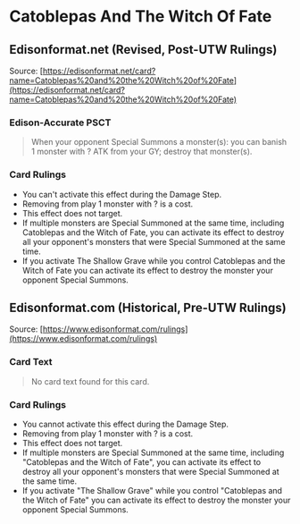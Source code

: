 # Catoblepas And The Witch Of Fate

## Edisonformat.net (Revised, Post-UTW Rulings)

Source: [https://edisonformat.net/card?name=Catoblepas%20and%20the%20Witch%20of%20Fate](https://edisonformat.net/card?name=Catoblepas%20and%20the%20Witch%20of%20Fate)

### Edison-Accurate PSCT

> When your opponent Special Summons a monster(s): you can banish 1 monster with ? ATK from your GY; destroy that monster(s).

### Card Rulings

*   You can't activate this effect during the Damage Step.
*   Removing from play 1 monster with ? is a cost.
*   This effect does not target.
*   If multiple monsters are Special Summoned at the same time, including Catoblepas and the Witch of Fate, you can activate its effect to destroy all your opponent's monsters that were Special Summoned at the same time.
*   If you activate The Shallow Grave while you control Catoblepas and the Witch of Fate you can activate its effect to destroy the monster your opponent Special Summons.


## Edisonformat.com (Historical, Pre-UTW Rulings)

Source: [https://www.edisonformat.com/rulings](https://www.edisonformat.com/rulings)

### Card Text

> No card text found for this card.

### Card Rulings

*   You cannot activate this effect during the Damage Step.
*   Removing from play 1 monster with ? is a cost.
*   This effect does not target.
*   If multiple monsters are Special Summoned at the same time, including "Catoblepas and the Witch of Fate", you can activate its effect to destroy all your opponent's monsters that were Special Summoned at the same time.
*   If you activate "The Shallow Grave" while you control "Catoblepas and the Witch of Fate" you can activate its effect to destroy the monster your opponent Special Summons.


